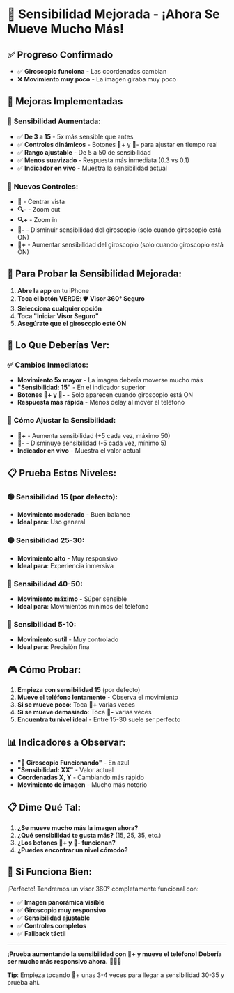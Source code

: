 # 🔄 Sensibilidad Mejorada - ¡Ahora Se Mueve Mucho Más!

## ✅ Progreso Confirmado
- ✅ **Giroscopio funciona** - Las coordenadas cambian
- ❌ **Movimiento muy poco** - La imagen giraba muy poco

## 🚀 Mejoras Implementadas

### 🔧 **Sensibilidad Aumentada:**
- ✅ **De 3 a 15** - 5x más sensible que antes
- ✅ **Controles dinámicos** - Botones 🔄+ y 🔄- para ajustar en tiempo real
- ✅ **Rango ajustable** - De 5 a 50 de sensibilidad
- ✅ **Menos suavizado** - Respuesta más inmediata (0.3 vs 0.1)
- ✅ **Indicador en vivo** - Muestra la sensibilidad actual

### 📱 **Nuevos Controles:**
- **🎯** - Centrar vista
- **🔍-** - Zoom out
- **🔍+** - Zoom in
- **🔄-** - Disminuir sensibilidad del giroscopio (solo cuando giroscopio está ON)
- **🔄+** - Aumentar sensibilidad del giroscopio (solo cuando giroscopio está ON)

## 🧪 **Para Probar la Sensibilidad Mejorada:**

1. **Abre la app** en tu iPhone
2. **Toca el botón VERDE**: 🛡️ **Visor 360° Seguro**
3. **Selecciona cualquier opción**
4. **Toca "Iniciar Visor Seguro"**
5. **Asegúrate que el giroscopio esté ON**

## 🎯 **Lo Que Deberías Ver:**

### ✅ **Cambios Inmediatos:**
- **Movimiento 5x mayor** - La imagen debería moverse mucho más
- **"Sensibilidad: 15"** - En el indicador superior
- **Botones 🔄+ y 🔄-** - Solo aparecen cuando giroscopio está ON
- **Respuesta más rápida** - Menos delay al mover el teléfono

### 🔄 **Cómo Ajustar la Sensibilidad:**
- **🔄+** - Aumenta sensibilidad (+5 cada vez, máximo 50)
- **🔄-** - Disminuye sensibilidad (-5 cada vez, mínimo 5)
- **Indicador en vivo** - Muestra el valor actual

## 📋 **Prueba Estos Niveles:**

### 🟢 **Sensibilidad 15** (por defecto):
- **Movimiento moderado** - Buen balance
- **Ideal para**: Uso general

### 🟡 **Sensibilidad 25-30**:
- **Movimiento alto** - Muy responsivo
- **Ideal para**: Experiencia inmersiva

### 🔴 **Sensibilidad 40-50**:
- **Movimiento máximo** - Súper sensible
- **Ideal para**: Movimientos mínimos del teléfono

### 🔵 **Sensibilidad 5-10**:
- **Movimiento sutil** - Muy controlado
- **Ideal para**: Precisión fina

## 🎮 **Cómo Probar:**

1. **Empieza con sensibilidad 15** (por defecto)
2. **Mueve el teléfono lentamente** - Observa el movimiento
3. **Si se mueve poco**: Toca **🔄+** varias veces
4. **Si se mueve demasiado**: Toca **🔄-** varias veces
5. **Encuentra tu nivel ideal** - Entre 15-30 suele ser perfecto

## 📊 **Indicadores a Observar:**

- **"🔄 Giroscopio Funcionando"** - En azul
- **"Sensibilidad: XX"** - Valor actual
- **Coordenadas X, Y** - Cambiando más rápido
- **Movimiento de imagen** - Mucho más notorio

## 📋 **Dime Qué Tal:**

1. **¿Se mueve mucho más la imagen ahora?**
2. **¿Qué sensibilidad te gusta más?** (15, 25, 35, etc.)
3. **¿Los botones 🔄+ y 🔄- funcionan?**
4. **¿Puedes encontrar un nivel cómodo?**

## 🎉 **Si Funciona Bien:**

¡Perfecto! Tendremos un visor 360° completamente funcional con:
- ✅ **Imagen panorámica visible**
- ✅ **Giroscopio muy responsivo**
- ✅ **Sensibilidad ajustable**
- ✅ **Controles completos**
- ✅ **Fallback táctil**

---

**¡Prueba aumentando la sensibilidad con 🔄+ y mueve el teléfono! Debería ser mucho más responsivo ahora.** 🔄📱✨

**Tip**: Empieza tocando 🔄+ unas 3-4 veces para llegar a sensibilidad 30-35 y prueba ahí.
